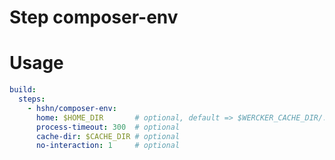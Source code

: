 # Step composer-env

# Usage

```yaml
build:
  steps:
    - hshn/composer-env:
      home: $HOME_DIR       # optional, default => $WERCKER_CACHE_DIR/.composer
      process-timeout: 300  # optional
      cache-dir: $CACHE_DIR # optional
      no-interaction: 1     # optional
```
